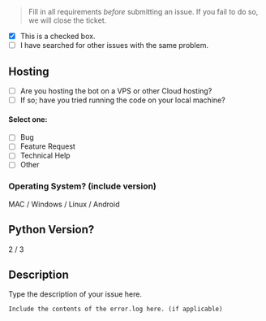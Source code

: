 > Fill in all requirements *before* submitting an issue.
> If you fail to do so, we will close the ticket.

- [x] This is a checked box.
- [ ] I have searched for other issues with the same problem.

## Hosting
- [ ] Are you hosting the bot on a VPS or other Cloud hosting?
- [ ] If so; have you tried running the code on your local machine?

#### Select one:
- [ ] Bug
- [ ] Feature Request
- [ ] Technical Help
- [ ] Other

### Operating System? (include version)
MAC / Windows / Linux / Android

## Python Version?
2 / 3

## Description

Type the description of your issue here.

```
Include the contents of the error.log here. (if applicable)
```
